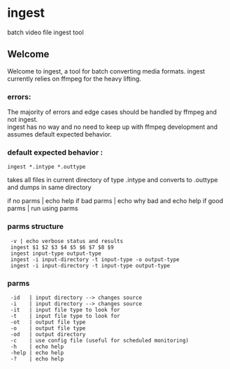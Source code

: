 # ingest
batch video file ingest tool

## Welcome
Welcome to ingest,  a tool for batch converting media formats.
ingest currently relies on ffmpeg for the heavy lifting.

### errors:
The majority of errors and edge cases should be handled by ffmpeg and not ingest.  
ingest has no way and no need to keep up with ffmpeg development and assumes default expected behavior.


### default expected behavior :
```
ingest *.intype *.outtype
```
 takes all files in current directory of type .intype
 and converts to .outtype
 and dumps in same directory


 if no parms | echo help
 if bad parms | echo why bad and echo help
 if good parms | run using parms


### parms structure
```
 -v | echo verbose status and results
 ingest $1 $2 $3 $4 $5 $6 $7 $8 $9
 ingest input-type output-type
 ingest -i input-directory -t input-type -o output-type
 ingest -i input-directory -t input-type output-type
```

### parms
```
 -id   | input directory --> changes source
 -i    | input directory --> changes source
 -it   | input file type to look for
 -t    | input file type to look for
 -ot   | output file type
 -o    | output file type
 -od   | output directory
 -c    | use config file (useful for scheduled monitoring)
 -h    | echo help
 -help | echo help
 -?    | echo help

 ```
